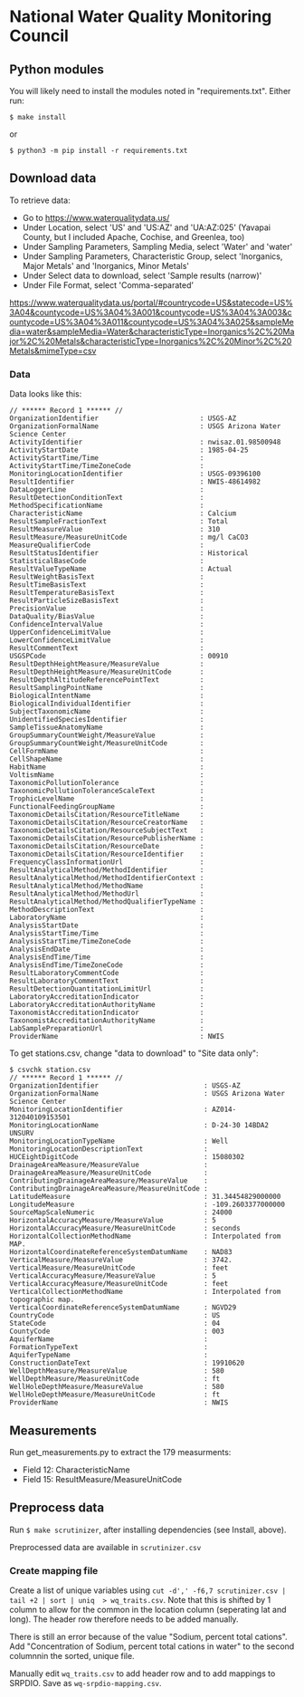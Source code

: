 # National Water Quality Monitoring Council

## Python modules

You will likely need to install the modules noted in "requirements.txt". Either run:

```
$ make install
```

or

```
$ python3 -m pip install -r requirements.txt
```

## Download data

To retrieve data:

- Go to https://www.waterqualitydata.us/
- Under Location, select 'US' and 'US:AZ' and 'UA:AZ:025' (Yavapai County, but I included Apache, Cochise, and Greenlea, too)
- Under Sampling Parameters, Sampling Media, select 'Water' and 'water'
- Under Sampling Parameters, Characteristic Group, select 'Inorganics, Major Metals' and 'Inorganics, Minor Metals'
- Under Select data to download, select 'Sample results (narrow)'
- Under File Format, select 'Comma-separated’

https://www.waterqualitydata.us/portal/#countrycode=US&statecode=US%3A04&countycode=US%3A04%3A001&countycode=US%3A04%3A003&countycode=US%3A04%3A011&countycode=US%3A04%3A025&sampleMedia=water&sampleMedia=Water&characteristicType=Inorganics%2C%20Major%2C%20Metals&characteristicType=Inorganics%2C%20Minor%2C%20Metals&mimeType=csv


### Data

Data looks like this:

```
// ****** Record 1 ****** //
OrganizationIdentifier                         : USGS-AZ
OrganizationFormalName                         : USGS Arizona Water Science Center
ActivityIdentifier                             : nwisaz.01.98500948
ActivityStartDate                              : 1985-04-25
ActivityStartTime/Time                         : 
ActivityStartTime/TimeZoneCode                 : 
MonitoringLocationIdentifier                   : USGS-09396100
ResultIdentifier                               : NWIS-48614982
DataLoggerLine                                 : 
ResultDetectionConditionText                   : 
MethodSpecificationName                        : 
CharacteristicName                             : Calcium
ResultSampleFractionText                       : Total
ResultMeasureValue                             : 310
ResultMeasure/MeasureUnitCode                  : mg/l CaCO3
MeasureQualifierCode                           : 
ResultStatusIdentifier                         : Historical
StatisticalBaseCode                            : 
ResultValueTypeName                            : Actual
ResultWeightBasisText                          : 
ResultTimeBasisText                            : 
ResultTemperatureBasisText                     : 
ResultParticleSizeBasisText                    : 
PrecisionValue                                 : 
DataQuality/BiasValue                          : 
ConfidenceIntervalValue                        : 
UpperConfidenceLimitValue                      : 
LowerConfidenceLimitValue                      : 
ResultCommentText                              : 
USGSPCode                                      : 00910
ResultDepthHeightMeasure/MeasureValue          : 
ResultDepthHeightMeasure/MeasureUnitCode       : 
ResultDepthAltitudeReferencePointText          : 
ResultSamplingPointName                        : 
BiologicalIntentName                           : 
BiologicalIndividualIdentifier                 : 
SubjectTaxonomicName                           : 
UnidentifiedSpeciesIdentifier                  : 
SampleTissueAnatomyName                        : 
GroupSummaryCountWeight/MeasureValue           : 
GroupSummaryCountWeight/MeasureUnitCode        : 
CellFormName                                   : 
CellShapeName                                  : 
HabitName                                      : 
VoltismName                                    : 
TaxonomicPollutionTolerance                    : 
TaxonomicPollutionToleranceScaleText           : 
TrophicLevelName                               : 
FunctionalFeedingGroupName                     : 
TaxonomicDetailsCitation/ResourceTitleName     : 
TaxonomicDetailsCitation/ResourceCreatorName   : 
TaxonomicDetailsCitation/ResourceSubjectText   : 
TaxonomicDetailsCitation/ResourcePublisherName : 
TaxonomicDetailsCitation/ResourceDate          : 
TaxonomicDetailsCitation/ResourceIdentifier    : 
FrequencyClassInformationUrl                   : 
ResultAnalyticalMethod/MethodIdentifier        : 
ResultAnalyticalMethod/MethodIdentifierContext : 
ResultAnalyticalMethod/MethodName              : 
ResultAnalyticalMethod/MethodUrl               : 
ResultAnalyticalMethod/MethodQualifierTypeName : 
MethodDescriptionText                          : 
LaboratoryName                                 : 
AnalysisStartDate                              : 
AnalysisStartTime/Time                         : 
AnalysisStartTime/TimeZoneCode                 : 
AnalysisEndDate                                : 
AnalysisEndTime/Time                           : 
AnalysisEndTime/TimeZoneCode                   : 
ResultLaboratoryCommentCode                    : 
ResultLaboratoryCommentText                    : 
ResultDetectionQuantitationLimitUrl            : 
LaboratoryAccreditationIndicator               : 
LaboratoryAccreditationAuthorityName           : 
TaxonomistAccreditationIndicator               : 
TaxonomistAccreditationAuthorityName           : 
LabSamplePreparationUrl                        : 
ProviderName                                   : NWIS
```

To get stations.csv, change "data to download" to "Site data only":

```
$ csvchk station.csv
// ****** Record 1 ****** //
OrganizationIdentifier                          : USGS-AZ
OrganizationFormalName                          : USGS Arizona Water Science Center
MonitoringLocationIdentifier                    : AZ014-312040109153501
MonitoringLocationName                          : D-24-30 14BDA2 UNSURV
MonitoringLocationTypeName                      : Well
MonitoringLocationDescriptionText               :
HUCEightDigitCode                               : 15080302
DrainageAreaMeasure/MeasureValue                :
DrainageAreaMeasure/MeasureUnitCode             :
ContributingDrainageAreaMeasure/MeasureValue    :
ContributingDrainageAreaMeasure/MeasureUnitCode :
LatitudeMeasure                                 : 31.34454829000000
LongitudeMeasure                                : -109.2603377000000
SourceMapScaleNumeric                           : 24000
HorizontalAccuracyMeasure/MeasureValue          : 5
HorizontalAccuracyMeasure/MeasureUnitCode       : seconds
HorizontalCollectionMethodName                  : Interpolated from MAP.
HorizontalCoordinateReferenceSystemDatumName    : NAD83
VerticalMeasure/MeasureValue                    : 3742.
VerticalMeasure/MeasureUnitCode                 : feet
VerticalAccuracyMeasure/MeasureValue            : 5
VerticalAccuracyMeasure/MeasureUnitCode         : feet
VerticalCollectionMethodName                    : Interpolated from topographic map.
VerticalCoordinateReferenceSystemDatumName      : NGVD29
CountryCode                                     : US
StateCode                                       : 04
CountyCode                                      : 003
AquiferName                                     :
FormationTypeText                               :
AquiferTypeName                                 :
ConstructionDateText                            : 19910620
WellDepthMeasure/MeasureValue                   : 580
WellDepthMeasure/MeasureUnitCode                : ft
WellHoleDepthMeasure/MeasureValue               : 580
WellHoleDepthMeasure/MeasureUnitCode            : ft
ProviderName                                    : NWIS
```

## Measurements

Run get_measurements.py to extract the 179 measurments:

* Field 12: CharacteristicName
* Field 15: ResultMeasure/MeasureUnitCode

## Preprocess data

Run `$ make scrutinizer`, after installing dependencies (see Install, above).

Preprocessed data are available in `scrutinizer.csv`

### Create mapping file

Create a list of unique variables using `cut -d',' -f6,7 scrutinizer.csv | tail +2 | sort | uniq  > wq_traits.csv`. Note that this is shifted by 1 column to allow for the common in the location column (seperating lat and long). The header row therefore needs to be added manually.

There is still an error because of the value "Sodium, percent total cations". Add "Concentration of Sodium, percent total cations in water" to the second columnnin the sorted, unique file.

Manually edit `wq_traits.csv` to add header row and to add mappings to SRPDIO. Save as `wq-srpdio-mapping.csv`.
